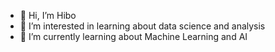 - 👋 Hi, I’m Hibo
- 👀 I’m interested in learning about data science and analysis
- 🌱 I’m currently learning about Machine Learning and AI

<!---
HIboDahir29/HIboDahir29 is a ✨ special ✨ repository because its `README.md` (this file) appears on your GitHub profile.
You can click the Preview link to take a look at your changes.
--->
